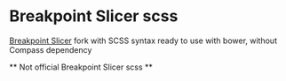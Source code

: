 
Breakpoint Slicer scss
======================

[Breakpoint Slicer](https://github.com/lolmaus/breakpoint-slicer) fork with SCSS syntax ready to use with bower, without Compass dependency

** Not official Breakpoint Slicer scss **
